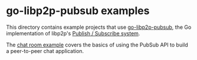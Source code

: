 # go-libp2p-pubsub examples

This directory contains example projects that use [go-libp2p-pubsub](https://github.com/libp2p/go-libp2p-pubsub),
the Go implementation of libp2p's [Publish / Subscribe system](https://docs.libp2p.io/concepts/publish-subscribe).

The [chat room example](chat) covers the basics of using the PubSub API to build a peer-to-peer chat application.
